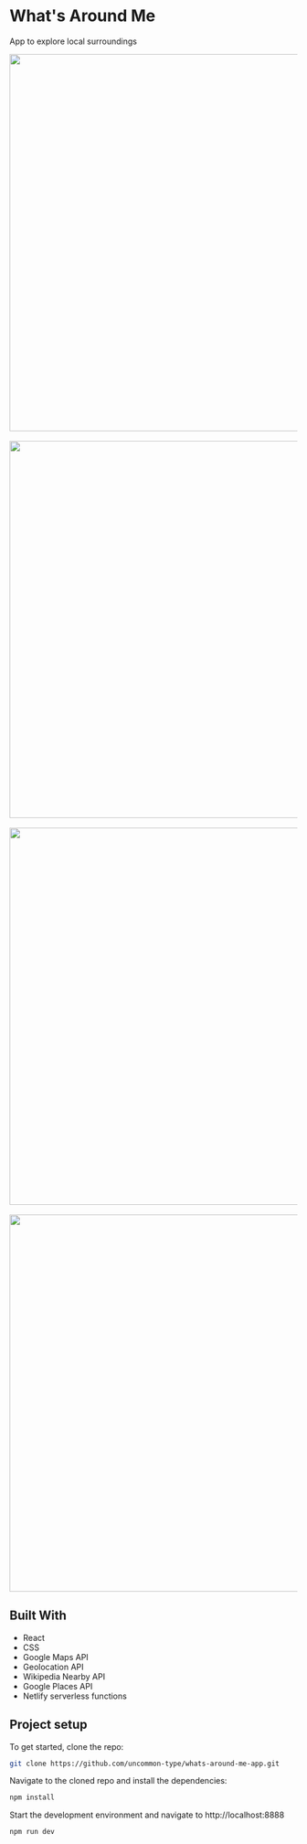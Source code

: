 # What's Around Me

App to explore local surroundings

<img src="https://github.com/uncommon-type/whats-around-me-app/assets/74302233/ce0cd262-1aa1-41ab-81c2-76246e148f5f" width="660">
<br/>
<br/>
<img src="https://github.com/uncommon-type/whats-around-me-app/assets/74302233/f6116f53-b355-459b-9bb3-8a26ef50af54" width="660">
<br/>
<br/>
<img src="https://github.com/uncommon-type/whats-around-me-app/assets/74302233/ec60c880-f9a7-4d4f-b9bd-a0aea4981b76" width="660">
<br/>
<br/>
<img src="https://github.com/uncommon-type/whats-around-me-app/assets/74302233/8929bed6-b373-4ff6-9da4-2bb32f52b5f1" width="660">


## Built With 

-  React
-  CSS
-  Google Maps API
-  Geolocation API
-  Wikipedia Nearby API
-  Google Places API
-  Netlify serverless functions

## Project setup

To get started, clone the repo:

```bash
git clone https://github.com/uncommon-type/whats-around-me-app.git
```

Navigate to the cloned repo and install the dependencies:

```bash
npm install
```

Start the development environment and navigate to http://localhost:8888

```bash
npm run dev
```
